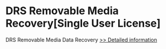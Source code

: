# DRS Removable Media Recovery[Single User License]
DRS Removable Media Data Recovery
[>> Detailed information](https://secure.shareit.com/shareit/product.html?productid=301010144&affiliateid=200057808)